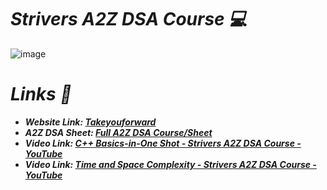 # _Strivers A2Z DSA Course 💻_
![image](https://github.com/anupam-kumar-krishnan/A2Z-DSA/assets/69143883/1874fb38-c163-4bb9-a3ba-aeb335ca6781)

# _Links 🔗_
- _**Website Link: [Takeyouforward](https://takeuforward.org/)**_
- _**A2Z DSA Sheet: [Full A2Z DSA Course/Sheet](https://takeuforward.org/strivers-a2z-dsa-course/strivers-a2z-dsa-course-sheet-2/)**_
- _**Video Link: [C++ Basics-in-One Shot - Strivers A2Z DSA Course - YouTube](https://www.youtube.com/watch?v=EAR7De6Goz4)**_
- _**Video Link: [Time and Space Complexity - Strivers A2Z DSA Course - YouTube](https://www.youtube.com/watch?v=FPu9Uld7W-E&t=50s0)**_

